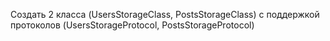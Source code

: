 Создать 2 класса (UsersStorageClass, PostsStorageClass) с поддержкой протоколов (UsersStorageProtocol, PostsStorageProtocol)
